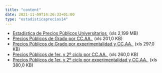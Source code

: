 ```yaml
---
title: "content"
date: 2021-11-09T14:26:33+01:00
type: "estadisticaprecios14"
---
```

<ul class="ulDocs">
<li><span class="txt"><a title="Ir a 'Estad&iacute;stica de Precios P&uacute;blicos Universitarios', en ventana nueva" target="_blank" href="{{<siteurl>}}/documentos/excel/estadisticas/Precios_publicos_universitarios_2010_2011.xls" rel="noopener">Estad&iacute;stica de Precios P&uacute;blicos Universitarios <i class="icon fas fa-external-link-alt"></i></a><span>&nbsp;</span><span title="xls 2.199 MB" class="tamaTipo">(xls 2,199 MB)</span></span></li>
<li><span class="txt"><a title="Ir a 'Precios P&uacute;blicos de Grado por CC.AA.', en ventana nueva" target="_blank" href="{{<siteurl>}}/documentos/excel/estadisticas/Precios_publicos_universitarios_grado_CCAA_2010_2011.xls" rel="noopener">Precios P&uacute;blicos de Grado por CC.AA. <i class="icon fas fa-external-link-alt"></i></a><span>&nbsp;</span><span title="xls 201.0 KB" class="tamaTipo">(xls 201,0 KB)</span></span></li>
<li><span class="txt"><a title="Ir a 'Precios P&uacute;blicos de Grado por experimentalidad y CC.AA.', en ventana nueva" target="_blank" href="{{<siteurl>}}/documentos/excel/estadisticas/Precios_publicos_universitarios_grado_Exp_CCAA_2010_2011.xls" rel="noopener">Precios P&uacute;blicos de Grado por experimentalidad y CC.AA. <i class="icon fas fa-external-link-alt"></i></a><span>&nbsp;</span><span title="xls 297,0 KB" class="tamaTipo">(xls 297,0 KB)</span></span></li>
<li><span class="txt"><a title="Ir a 'Precios P&uacute;blicos de 1er. y 2&ordm; ciclo por CC.AA.', en ventana nueva" target="_blank" href="{{<siteurl>}}/documentos/excel/estadisticas/Precios_publicos_universitarios_ciclo_CCAA_2010_2011.xls" rel="noopener">Precios P&uacute;blicos de 1er. y 2&ordm; ciclo por CC.AA. <i class="icon fas fa-external-link-alt"></i></a><span>&nbsp;</span><span title="xls 260.0 KB" class="tamaTipo">(xls 260,0 KB)</span></span></li>
<li><span class="txt"><a title="Ir a 'Precios P&uacute;blicos de 1er. y 2&ordm; ciclo por experimentalidad y CC.AA.', en ventana nueva" target="_blank" href="{{<siteurl>}}/documentos/excel/estadisticas/Precios_publicos_universitarios_ciclo_Exp_CCAA_2010_2011.xls" rel="noopener">Precios P&uacute;blicos de 1er. y 2&ordm; ciclo por experimentalidad y CC.AA. <i class="icon fas fa-external-link-alt"></i></a><span>&nbsp;</span><span title="xls 380.0 KB" class="tamaTipo">(xls 380,0 KB)</span></span></li>
</ul>